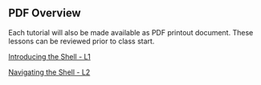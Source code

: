 ## PDF Overview

Each tutorial will also be made available as PDF printout document. These lessons can be reviewed prior to class start. 

[Introducing the Shell - L1](01_week1_mmg3320-printout.pdf)

[Navigating the Shell - L2](02_week1_mmg3320-printout.pdf)